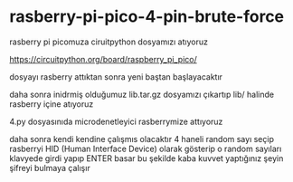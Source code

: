 # rasberry-pi-pico-4-pin-brute-force
rasberry pi picomuza ciruitpython dosyamızı atıyoruz 

https://circuitpython.org/board/raspberry_pi_pico/

dosyayı rasberry attıktan sonra yeni baştan başlayacaktır

daha sonra inidrmiş olduğumuz lib.tar.gz dosyamızı çıkartıp lib/ halinde rasberry içine atıyoruz

4.py dosyasınıda microdenetleyici rasberrymize attıyoruz

daha sonra kendi kendine çalışmıs olacaktır 4 haneli random sayı seçip rasberryi HID (Human Interface Device) olarak  gösterip o random sayıları klavyede girdi yapıp ENTER basar bu şekilde kaba kuvvet yaptığınız şeyin şifreyi bulmaya çalışır
